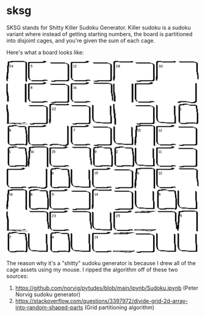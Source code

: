 # sksg

SKSG stands for Shitty Killer Sudoku Generator. Killer sudoku is a sudoku variant where instead of getting starting numbers, the board is partitioned into disjoint cages, and you're given the sum of each cage. 

Here's what a board looks like:

![Sample Board](assets/sample_board.png)

The reason why it's a "shitty" sudoku generator is because I drew all of the cage assets using my mouse. I ripped the algorithm off of these two sources:

1. https://github.com/norvig/pytudes/blob/main/ipynb/Sudoku.ipynb (Peter Norvig sudoku generator)
2. https://stackoverflow.com/questions/3397972/divide-grid-2d-array-into-random-shaped-parts (Grid partitioning algorithm)
